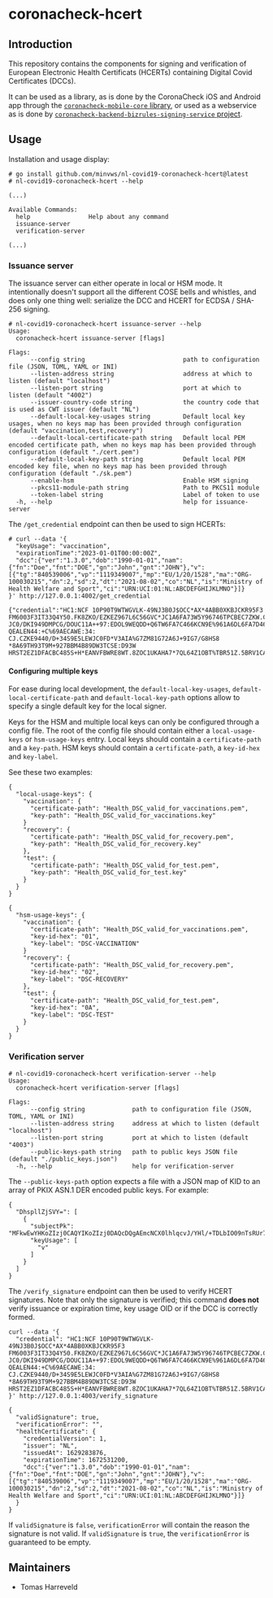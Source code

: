 # coronacheck-hcert

## Introduction

This repository contains the components for signing and verification of European Electronic Health Certificats (HCERTs) containing Digital Covid Certificates (DCCs). 

It can be used as a library, as is done by the CoronaCheck iOS and Android app through the [`coronacheck-mobile-core` library](https://github.com/minvws/nl-covid19-coronacheck-mobile-core), or used as a webservice as is done by [`coronacheck-backend-bizrules-signing-service` project](https://github.com/minvws/nl-covid19-coronacheck-backend-bizrules-signing-service).

## Usage

Installation and usage display:

```
# go install github.com/minvws/nl-covid19-coronacheck-hcert@latest
# nl-covid19-coronacheck-hcert --help

(...)

Available Commands:
  help                Help about any command
  issuance-server
  verification-server

(...)
```

### Issuance server

The issuance server can either operate in local or HSM mode. It intentionally doesn't support all the different COSE bells and whistles, and does only one thing well: serialize the DCC and HCERT for ECDSA / SHA-256 signing.

```
# nl-covid19-coronacheck-hcert issuance-server --help
Usage:
  coronacheck-hcert issuance-server [flags]

Flags:
      --config string                           path to configuration file (JSON, TOML, YAML or INI)
      --listen-address string                   address at which to listen (default "localhost")
      --listen-port string                      port at which to listen (default "4002")
      --issuer-country-code string              the country code that is used as CWT issuer (default "NL")
      --default-local-key-usages string         Default local key usages, when no keys map has been provided through configuration (default "vaccination,test,recovery")
      --default-local-certificate-path string   Default local PEM encoded certificate path, when no keys map has been provided through configuration (default "./cert.pem")
      --default-local-key-path string           Default local PEM encoded key file, when no keys map has been provided through configuration (default "./sk.pem")
      --enable-hsm                              Enable HSM signing
      --pkcs11-module-path string               Path to PKCS11 module
      --token-label string                      Label of token to use
  -h, --help                                    help for issuance-server
```

The `/get_credential` endpoint can then be used to sign HCERTs:

```
# curl --data '{
  "keyUsage": "vaccination",
  "expirationTime":"2023-01-01T00:00:00Z",
  "dcc":{"ver":"1.3.0","dob":"1990-01-01","nam":{"fn":"Doe","fnt":"DOE","gn":"John","gnt":"JOHN"},"v":[{"tg":"840539006","vp":"1119349007","mp":"EU/1/20/1528","ma":"ORG-100030215","dn":2,"sd":2,"dt":"2021-08-02","co":"NL","is":"Ministry of Health Welfare and Sport","ci":"URN:UCI:01:NL:ABCDEFGHIJKLMNO"}]}
}' http://127.0.0.1:4002/get_credential

{"credential":"HC1:NCF 10P90T9WTWGVLK-49NJ3B0J$OCC*AX*4ABB0XKBJCKR95F3 FM6003F3IT33Q4Y50.FK8ZKO/EZKEZ967L6C56GVC*JC1A6FA73W5Y96746TPCBEC7ZKW.CWOCW3ELPCG/DWOC/0A JC0/DKI949DMPCG/DOUC11A++97:EDOL9WEQDD+Q6TW6FA7C466KCN9E%961A6DL6FA7D46.JCP9EJY8L/5M/5546.96VF6.JCBECB1A-:8$966469L6OF6VX6FVCPD0KQEPD0LVC6JD846Y96E463W5SG6UPCBJCOT9+EDL8FHZ95/D QEALEN44:+C%69AECAWE:34: CJ.CZKE9440/D+34S9E5LEWJC0FD*V3AIA%G7ZM81G72A6J+9IG7/G8HS8 *8A69TH93T9M+927BBM4B89DW3TCSE:D93W HRST2EZ1DFACBC485S+H*EANVFBWRE8WT.8ZOC1UKAHA7*7QL64Z1OBT%TBR51Z.5BRV1CA$PJUU4V50U50QCW.HJH1"}
```

#### Configuring multiple keys

For ease during local development, the `default-local-key-usages`, `default-local-certificate-path` and `default-local-key-path` options allow to specify a single default key for the local signer.

Keys for the HSM and multiple local keys can only be configured through a config file. The root of the config file should contain either a `local-usage-keys` or `hsm-usage-keys` entry. Local keys should contain a `certificate-path` and a `key-path`. HSM keys should contain a `certificate-path`, a `key-id-hex` and `key-label`. 

See these two examples:

```
{
  "local-usage-keys": {
    "vaccination": {
      "certificate-path": "Health_DSC_valid_for_vaccinations.pem",
      "key-path": "Health_DSC_valid_for_vaccinations.key"
    }
    "recovery": {
      "certificate-path": "Health_DSC_valid_for_recovery.pem",
      "key-path": "Health_DSC_valid_for_recovery.key"
    },
    "test": {
      "certificate-path": "Health_DSC_valid_for_test.pem",
      "key-path": "Health_DSC_valid_for_test.key"
    }
  }
} 
```

```
{
  "hsm-usage-keys": {
    "vaccination": {
      "certificate-path": "Health_DSC_valid_for_vaccinations.pem",
      "key-id-hex": "01",
      "key-label": "DSC-VACCINATION"
    }
    "recovery": {
      "certificate-path": "Health_DSC_valid_for_recovery.pem",
      "key-id-hex": "02",
      "key-label": "DSC-RECOVERY"
    },
    "test": {
      "certificate-path": "Health_DSC_valid_for_test.pem",
      "key-id-hex": "0A",
      "key-label": "DSC-TEST"
    }
  }
}

```


### Verification server

```
# nl-covid19-coronacheck-hcert verification-server --help
Usage:
  coronacheck-hcert verification-server [flags]

Flags:
      --config string             path to configuration file (JSON, TOML, YAML or INI)
      --listen-address string     address at which to listen (default "localhost")
      --listen-port string        port at which to listen (default "4003")
      --public-keys-path string   path to public keys JSON file (default "./public_keys.json")
  -h, --help                      help for verification-server
```

The `--public-keys-path` option expects a file with a JSON map of KID to an array of PKIX ASN.1 DER encoded public keys. For example:

```
{
  "DhspllZjSVY=": [
    {
      "subjectPk": "MFkwEwYHKoZIzj0CAQYIKoZIzj0DAQcDQgAEmcNCX0lhlqcvJ/YHl/+TDLbIO09nTsRUr7KP23Qp3KUXAcnq3EkrTVswaJx93exNhW3VeFdILS1vI84sWbJoWw==",
      "keyUsage": [
        "v"
      ]
    }
  ]
}
```

The `/verify_signature` endpoint can then be used to verify HCERT signatures. Note that only the signature is verified; this command **does not** verify issuance or expiration time, key usage OID or if the DCC is correctly formed.

```
curl --data '{
  "credential": "HC1:NCF 10P90T9WTWGVLK-49NJ3B0J$OCC*AX*4ABB0XKBJCKR95F3 FM6003F3IT33Q4Y50.FK8ZKO/EZKEZ967L6C56GVC*JC1A6FA73W5Y96746TPCBEC7ZKW.CWOCW3ELPCG/DWOC/0A JC0/DKI949DMPCG/DOUC11A++97:EDOL9WEQDD+Q6TW6FA7C466KCN9E%961A6DL6FA7D46.JCP9EJY8L/5M/5546.96VF6.JCBECB1A-:8$966469L6OF6VX6FVCPD0KQEPD0LVC6JD846Y96E463W5SG6UPCBJCOT9+EDL8FHZ95/D QEALEN44:+C%69AECAWE:34: CJ.CZKE9440/D+34S9E5LEWJC0FD*V3AIA%G7ZM81G72A6J+9IG7/G8HS8 *8A69TH93T9M+927BBM4B89DW3TCSE:D93W HRST2EZ1DFACBC485S+H*EANVFBWRE8WT.8ZOC1UKAHA7*7QL64Z1OBT%TBR51Z.5BRV1CA$PJUU4V50U50QCW.HJH1"
}' http://127.0.0.1:4003/verify_signature

{
  "validSignature": true,
  "verificationError": "",
  "healthCertificate": {
    "credentialVersion": 1,
    "issuer": "NL",
    "issuedAt": 1629283876,
    "expirationTime": 1672531200,
    "dcc":{"ver":"1.3.0","dob":"1990-01-01","nam":{"fn":"Doe","fnt":"DOE","gn":"John","gnt":"JOHN"},"v":[{"tg":"840539006","vp":"1119349007","mp":"EU/1/20/1528","ma":"ORG-100030215","dn":2,"sd":2,"dt":"2021-08-02","co":"NL","is":"Ministry of Health Welfare and Sport","ci":"URN:UCI:01:NL:ABCDEFGHIJKLMNO"}]}
  }
}
```

If `validSignature` is `false`, `verificationError` will contain the reason the signature is not valid. If `validSignature` is `true`, the `verificationError` is guaranteed to be empty.

## Maintainers

* Tomas Harreveld
